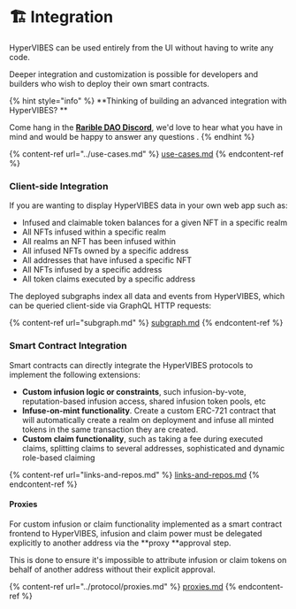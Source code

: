# 🏗 Integration

HyperVIBES can be used entirely from the UI without having to write any code.

Deeper integration and customization is possible for developers and builders who wish to deploy their own smart contracts.

{% hint style="info" %}
**Thinking of building an advanced integration with HyperVIBES? **

Come hang in the [**Rarible DAO Discord**](https://discord.gg/ZtZqH7nfgG), we'd love to hear what you have in mind and would be happy to answer any questions .
{% endhint %}

{% content-ref url="../use-cases.md" %}
[use-cases.md](../use-cases.md)
{% endcontent-ref %}

### Client-side Integration&#x20;

If you are wanting to display HyperVIBES data in your own web app such as:

* Infused and claimable token balances for a given NFT in a specific realm
* All NFTs infused within a specific realm
* All realms an NFT has been infused within
* All infused NFTs owned by a specific address
* All addresses that have infused a specific NFT
* All NFTs infused by a specific address
* All token claims executed by a specific address

The deployed subgraphs index all data and events from HyperVIBES, which can be queried client-side via GraphQL HTTP requests:

{% content-ref url="subgraph.md" %}
[subgraph.md](subgraph.md)
{% endcontent-ref %}

### Smart Contract Integration

Smart contracts can directly integrate the HyperVIBES protocols to implement the following extensions:

* **Custom infusion logic or constraints**, such infusion-by-vote, reputation-based infusion access, shared infusion token pools, etc
* **Infuse-on-mint functionality**. Create a custom ERC-721 contract that will automatically create a realm on deployment and infuse all minted tokens in the same transaction they are created.
* **Custom claim functionality**, such as taking a fee during executed claims, splitting claims to several addresses, sophisticated and dynamic role-based claiming

{% content-ref url="links-and-repos.md" %}
[links-and-repos.md](links-and-repos.md)
{% endcontent-ref %}

#### Proxies

For custom infusion or claim functionality implemented as a smart contract frontend to HyperVIBES, infusion and claim power must be delegated explicitly to another address via the **proxy **approval step.

This is done to ensure it's impossible to attribute infusion or claim tokens on behalf of another address without their explicit approval.

{% content-ref url="../protocol/proxies.md" %}
[proxies.md](../protocol/proxies.md)
{% endcontent-ref %}
